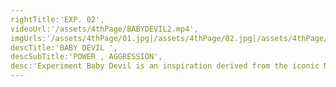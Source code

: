 ```yaml
---
rightTitle:'EXP. 02',
videoUrl:'/assets/4thPage/BABYDEVIL2.mp4',
imgUrls:'/assets/4thPage/01.jpg|/assets/4thPage/02.jpg|/assets/4thPage/03.jpg|/assets/4thPage/04.jpg|/assets/4thPage/05.jpg|/assets/4thPage/06.jpg|/assets/4thPage/07.jpg|/assets/4thPage/08.jpg',
descTitle:'BABY DEVIL ',
descSubTitle:'POWER , AGGRESSION',
desc:'Experiment Baby Devil is an inspiration derived from the iconic Nano by TATA Motors. Our Designers took a step further to develop a rally version of it that invokes a sense of Power and Aggression over the form of Nano'
---
```

